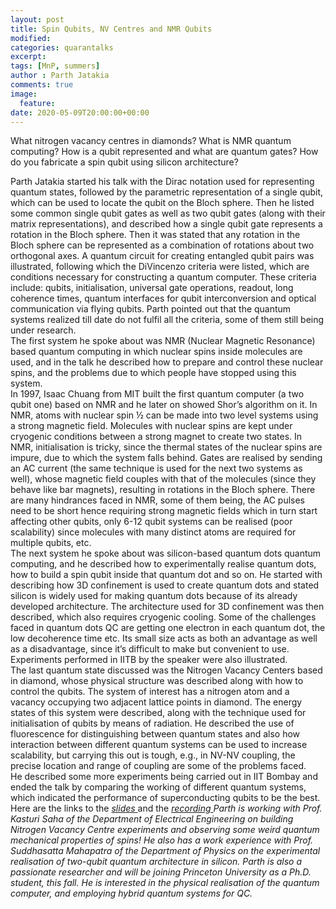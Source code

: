 ```yaml
---
layout: post
title: Spin Qubits, NV Centres and NMR Qubits
modified:
categories: quarantalks
excerpt:
tags: [MnP, summers]
author : Parth Jatakia
comments: true
image:
  feature:
date: 2020-05-09T20:00:00+00:00
---
```

What nitrogen vacancy centres in diamonds? What is NMR quantum computing? How is a qubit represented and what are quantum gates? How do you fabricate a spin qubit using silicon architecture?

<!-- TYPE ARTICLE BELOW -->
<!-- Use ### for header_1 -->
<!-- Use <b></b> for header_2 -->
<!-- No suffix required for normal text -->
<!-- Use <i></i> for ending notes -->

Parth Jatakia started his talk with the Dirac notation used for representing quantum states, followed by the parametric representation of a single qubit, which can be used to locate the qubit on the Bloch sphere. Then he listed some common single qubit gates as well as two qubit gates (along with their matrix representations), and described how a single qubit gate represents a rotation in the Bloch sphere. Then it was stated that any rotation in the Bloch sphere can be represented as a combination of rotations about two orthogonal axes. A quantum circuit for creating entangled qubit pairs was illustrated, following which the DiVincenzo criteria were listed, which are conditions necessary for constructing a quantum computer. These criteria include: qubits, initialisation, universal gate operations, readout, long coherence times, quantum interfaces for qubit interconversion and optical communication via flying qubits. Parth pointed out that the quantum systems realized till date do not fulfil all the criteria, some of them still being under research.  
The first system he spoke about was NMR (Nuclear Magnetic Resonance) based quantum computing in which nuclear spins inside molecules are used, and in the talk he described how to prepare and control these nuclear spins, and the problems due to which people have stopped using this system.  
In 1997, Isaac Chuang from MIT built the first quantum computer (a two qubit one) based on NMR and he later on showed Shor’s algorithm on it. In NMR, atoms with nuclear spin ½ can be made into two level systems using a strong magnetic field. Molecules with nuclear spins are kept under cryogenic conditions between a strong magnet to create two states. In NMR, initialisation is tricky, since the thermal states of the nuclear spins are impure, due to which the system falls behind. Gates are realised by sending an AC current (the same technique is used for the next two systems as well), whose magnetic field couples with that of the molecules (since they behave like bar magnets), resulting in rotations in the Bloch sphere. There are many hindrances faced in NMR, some of them being, the AC pulses need to be short hence requiring strong magnetic fields which in turn start affecting other qubits, only 6-12 qubit systems can be realised (poor scalability) since molecules with many distinct atoms are required for multiple qubits, etc.  
The next system he spoke about was silicon-based quantum dots quantum computing, and he described how to experimentally realise quantum dots, how to build a spin qubit inside that quantum dot and so on. He started with describing how 3D confinement is used to create quantum dots and stated silicon is widely used for making quantum dots because of its already developed architecture. The architecture used for 3D confinement was then described, which also requires cryogenic cooling. Some of the challenges faced in quantum dots QC are getting one electron in each quantum dot, the low decoherence time etc. Its small size acts as both an advantage as well as a disadvantage, since it’s difficult to make but convenient to use. Experiments performed in IITB by the speaker were also illustrated.  
The last quantum state discussed was the Nitrogen Vacancy Centers based in diamond, whose physical structure was described along with how to control the qubits. The system of interest has a nitrogen atom and a vacancy occupying two adjacent lattice points in diamond. The energy states of this system were described, along with the technique used for initialisation of qubits by means of radiation. He described the use of fluorescence for distinguishing between quantum states and also how interaction between different quantum systems can be used to increase scalability, but carrying this out is tough, e.g., in NV-NV coupling, the precise location and range of coupling are some of the problems faced.  
He described some more experiments being carried out in IIT Bombay and ended the talk by comparing the working of different quantum systems, which indicated the performance of superconducting qubits to be the best.  
Here are the links to the <a href="https://drive.google.com/file/d/1sWodqJuZvyRxgx-pbAYyCmfiCvKlEAmS/view?ts=5eb6c404" target="_blank"><i>slides </i></a>and the <a href="https://drive.google.com/file/d/1Y7TOMhj-KNsMNEOGl6_I4t5mR0Ir_D1z/view?ts=5eb6cd23" target="_blank"><i>recording </i></a>
<i>Parth is working with Prof. Kasturi Saha of the Department of Electrical Engineering on building Nitrogen Vacancy Centre experiments and observing some weird quantum mechanical properties of spins! He also has a work experience with Prof. Suddhasatta Mahapatra of the Department of Physics on the experimental realisation of two-qubit quantum architecture in silicon. Parth is also a passionate researcher and will be joining Princeton University as a Ph.D. student, this fall. He is interested in the physical realisation of the quantum computer, and employing hybrid quantum systems for QC.</i>
